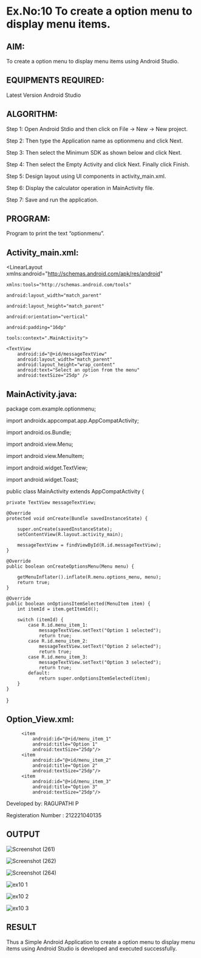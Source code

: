 # Ex.No:10 To create a option menu to display menu items.


## AIM:

To create a option menu to display menu items using Android Studio.

## EQUIPMENTS REQUIRED:

Latest Version Android Studio

## ALGORITHM:
Step 1: Open Android Stdio and then click on File -> New -> New project.

Step 2: Then type the Application name as optionmenu and click Next.

Step 3: Then select the Minimum SDK as shown below and click Next.

Step 4: Then select the Empty Activity and click Next. Finally click Finish.

Step 5: Design layout using UI components in activity_main.xml.

Step 6: Display the calculator operation in MainActivity file.

Step 7: Save and run the application.


## PROGRAM:
Program to print the text “optionmenu”.

## Activity_main.xml:
<LinearLayout xmlns:android="http://schemas.android.com/apk/res/android"
              
    xmlns:tools="http://schemas.android.com/tools"
              
    android:layout_width="match_parent"
              
    android:layout_height="match_parent"
              
    android:orientation="vertical"
              
    android:padding="16dp"
              
    tools:context=".MainActivity">

    <TextView
        android:id="@+id/messageTextView"
        android:layout_width="match_parent"
        android:layout_height="wrap_content"
        android:text="Select an option from the menu"
        android:textSize="25dp" />

</LinearLayout>

## MainActivity.java:
package com.example.optionmenu;

import androidx.appcompat.app.AppCompatActivity;

import android.os.Bundle;

import android.view.Menu;

import android.view.MenuItem;

import android.widget.TextView;

import android.widget.Toast;

public class MainActivity extends AppCompatActivity {

    private TextView messageTextView;

    @Override
    protected void onCreate(Bundle savedInstanceState) {
    
        super.onCreate(savedInstanceState);
        setContentView(R.layout.activity_main);

        messageTextView = findViewById(R.id.messageTextView);
    }

    @Override
    public boolean onCreateOptionsMenu(Menu menu) {
    
        getMenuInflater().inflate(R.menu.options_menu, menu);
        return true;
    }

    @Override
    public boolean onOptionsItemSelected(MenuItem item) {
        int itemId = item.getItemId();

        switch (itemId) {
            case R.id.menu_item_1:
                messageTextView.setText("Option 1 selected");
                return true;
            case R.id.menu_item_2:
                messageTextView.setText("Option 2 selected");
                return true;
            case R.id.menu_item_3:
                messageTextView.setText("Option 3 selected");
                return true;
            default:
                return super.onOptionsItemSelected(item);
        }
    }
}

## Option_View.xml:
<menu xmlns:android="http://schemas.android.com/apk/res/android">
  
    <item
        android:id="@+id/menu_item_1"
        android:title="Option 1"
        android:textSize="25dp"/>
    <item
        android:id="@+id/menu_item_2"
        android:title="Option 2"
        android:textSize="25dp"/>
    <item
        android:id="@+id/menu_item_3"
        android:title="Option 3"
        android:textSize="25dp"/>
</menu>


Developed by: RAGUPATHI P

Registeration Number : 212221040135


## OUTPUT
![Screenshot (261)](https://github.com/Aishwarya-TM/Mobile-Application-Development/assets/127846109/aa05cad2-b27f-4bf5-a633-3ab2cb224ab1)

![Screenshot (262)](https://github.com/Aishwarya-TM/Mobile-Application-Development/assets/127846109/757ed84a-b1d2-449b-b3a2-86c45e3d9942)

![Screenshot (264)](https://github.com/Aishwarya-TM/Mobile-Application-Development/assets/127846109/7ea58072-0c2b-4e48-b290-118e771619bd)

![ex10 1](https://github.com/Aishwarya-TM/Mobile-Application-Development/assets/127846109/b4a29918-e08b-4967-829c-a25dd874f649)

![ex10 2](https://github.com/Aishwarya-TM/Mobile-Application-Development/assets/127846109/2d688bd5-39a1-4159-803e-b15e7bee7e87)

![ex10 3](https://github.com/Aishwarya-TM/Mobile-Application-Development/assets/127846109/9d7193ed-d934-4208-9fbb-db1614fd53d8)


## RESULT
Thus a Simple Android Application to create a option menu to display menu items using Android Studio is developed and executed successfully.

